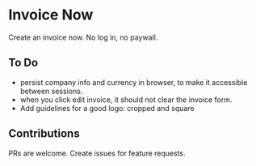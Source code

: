 # Invoice Now

Create an invoice now. No log in, no paywall.

## To Do

- persist company info and currency in browser, to make it accessible between sessions.
- when you click edit invoice, it should not clear the invoice form.
- Add guidelines for a good logo: cropped and square

## Contributions

PRs are welcome.
Create issues for feature requests.
